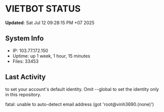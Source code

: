 # VIETBOT STATUS
**Updated**: Sat Jul 12 09:28:15 PM +07 2025

## System Info
- IP: 103.77.172.150
- Uptime: up 1 week, 1 hour, 15 minutes
- Files: 33453

## Last Activity

to set your account's default identity.
Omit --global to set the identity only in this repository.

fatal: unable to auto-detect email address (got 'root@vinh3690.(none)')
